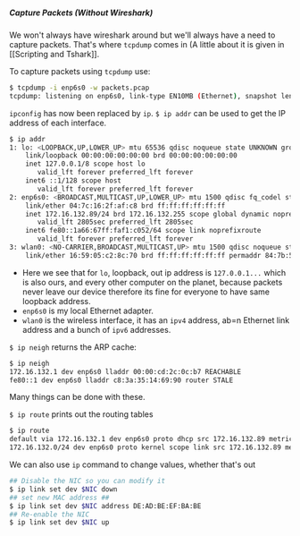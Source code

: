 ##### Capture Packets (Without Wireshark)
We won't always have wireshark around but we'll always have a need to capture packets. That's where `tcpdump` comes in (A little about it is given in [[Scripting and Tshark]].


To capture packets using `tcpdump` use:
```bash
$ tcpdump -i enp6s0 -w packets.pcap
tcpdump: listening on enp6s0, link-type EN10MB (Ethernet), snapshot length 262144 bytes
```

`ipconfig` has now been replaced by `ip`.
`$ ip addr` can be used to get the IP address of each interface.

```bash
$ ip addr
1: lo: <LOOPBACK,UP,LOWER_UP> mtu 65536 qdisc noqueue state UNKNOWN group default qlen 1000
    link/loopback 00:00:00:00:00:00 brd 00:00:00:00:00:00
    inet 127.0.0.1/8 scope host lo
       valid_lft forever preferred_lft forever
    inet6 ::1/128 scope host 
       valid_lft forever preferred_lft forever
2: enp6s0: <BROADCAST,MULTICAST,UP,LOWER_UP> mtu 1500 qdisc fq_codel state UP group default qlen 1000
    link/ether 04:7c:16:2f:af:c8 brd ff:ff:ff:ff:ff:ff
    inet 172.16.132.89/24 brd 172.16.132.255 scope global dynamic noprefixroute enp6s0
       valid_lft 2805sec preferred_lft 2805sec
    inet6 fe80::1a66:67ff:faf1:c052/64 scope link noprefixroute 
       valid_lft forever preferred_lft forever
3: wlan0: <NO-CARRIER,BROADCAST,MULTICAST,UP> mtu 1500 qdisc noqueue state DOWN group default qlen 1000
    link/ether 16:59:05:c2:8c:70 brd ff:ff:ff:ff:ff:ff permaddr 84:7b:57:0d:58:27
```

- Here we see that for `lo`, loopback, out ip address is `127.0.0.1...` which is also ours, and every other computer on the planet, because packets never leave our device therefore its fine for everyone to have same loopback address.
- `enp6s0` is my local Ethernet adapter.
- `wlan0` is the wireless interface, it has an `ipv4` address, ab=n Ethernet link address and a bunch of `ipv6` addresses.

`$ ip neigh` returns the ARP cache:
```bash
$ ip neigh
172.16.132.1 dev enp6s0 lladdr 00:00:cd:2c:0c:b7 REACHABLE 
fe80::1 dev enp6s0 lladdr c8:3a:35:14:69:90 router STALE
```
Many things can be done with these.

`$ ip route` prints out the routing tables
```bash
$ ip route
default via 172.16.132.1 dev enp6s0 proto dhcp src 172.16.132.89 metric 100 
172.16.132.0/24 dev enp6s0 proto kernel scope link src 172.16.132.89 metric 100 
```

We can also use `ip` command to change values, whether that's out
```bash
## Disable the NIC so you can modify it
$ ip link set dev $NIC down
## set new MAC address ##
$ ip link set dev $NIC address DE:AD:BE:EF:BA:BE
## Re-enable the NIC
$ ip link set dev $NIC up
```
